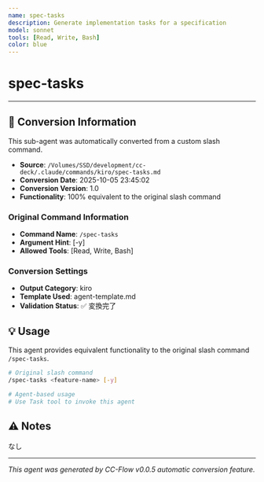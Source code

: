 ```yaml
---
name: spec-tasks
description: Generate implementation tasks for a specification
model: sonnet
tools: [Read, Write, Bash]
color: blue
---
```


# spec-tasks



---

## 🔄 Conversion Information

This sub-agent was automatically converted from a custom slash command.

- **Source**: `/Volumes/SSD/development/cc-deck/.claude/commands/kiro/spec-tasks.md`
- **Conversion Date**: 2025-10-05 23:45:02
- **Conversion Version**: 1.0
- **Functionality**: 100% equivalent to the original slash command

### Original Command Information

- **Command Name**: `/spec-tasks`
- **Argument Hint**: <feature-name> [-y]
- **Allowed Tools**: [Read, Write, Bash]

### Conversion Settings

- **Output Category**: kiro
- **Template Used**: agent-template.md
- **Validation Status**: ✅ 変換完了

## 💡 Usage

This agent provides equivalent functionality to the original slash command `/spec-tasks`.

```bash
# Original slash command
/spec-tasks <feature-name> [-y]

# Agent-based usage
# Use Task tool to invoke this agent
```

## ⚠️ Notes

なし

---

_This agent was generated by CC-Flow v0.0.5 automatic conversion feature._

